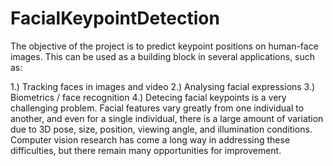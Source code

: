 # FacialKeypointDetection
The objective of the project is to predict keypoint positions on human-face images. This can be used as a building block in several applications, such as:

1.) Tracking faces in images and video
2.) Analysing facial expressions
3.) Biometrics / face recognition
4.) Detecing facial keypoints is a very challenging problem.  Facial features vary greatly from one individual to another, and even for a single individual, there is a large amount of variation due to 3D pose, size, position, viewing angle, and illumination conditions. 
Computer vision research has come a long way in addressing these difficulties, but there remain many opportunities for improvement.
